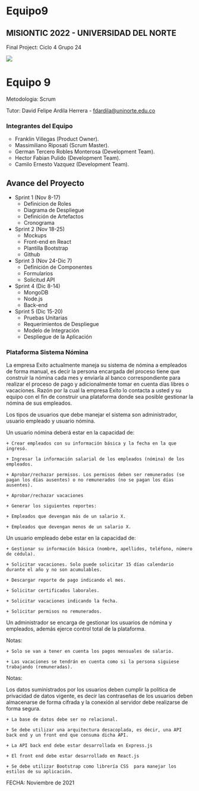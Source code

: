 # Equipo9
## MISIONTIC 2022 - UNIVERSIDAD DEL NORTE
Final Project: Ciclo 4 Grupo 24

<img src="static/images/ball_nine_xs.jpg"><h1>Equipo 9</h1>

Metodologia: Scrum

Tutor: David Felipe Ardila Herrera - fdardila@uninorte.edu.co 

### Integrantes del Equipo ###
<ul>
    <li type="circle">Franklin Villegas (Product Owner).</li>
    <li type="circle">Massimiliano Riposati (Scrum Master).</li>
    <li type="circle">German Tercero Robles Monterosa (Development Team).</li>
    <li type="circle">Hector Fabian Pulido (Development Team).</li>
    <li type="circle">Camilo Ernesto Vazquez (Development Team).</li>
  </ul>
  
## Avance del Proyecto

* Sprint 1 (Nov 8-17)
   + Definicion de Roles
   + Diagrama de Despliegue 
   + Definición de Artefactos
   + Cronograma
* Sprint 2 (Nov 18-25)
   + Mockups
   + Front-end en React
   + Plantilla Bootstrap
   + Github 
* Sprint 3 (Nov 24-Dic 7)
   + Definición de Componentes
   + Formularios
   + Solicitud API
* Sprint 4 (Dic 8-14)
   + MongoDB
   + Node.js
   + Back-end
* Sprint 5 (Dic 15-20)
   + Pruebas Unitarias
   + Requerimientos de Despliegue
   + Modelo de Integración
   + Despliegue de la Aplicación
    
<H3>Plataforma Sistema Nómina</H3>
<p>
La empresa Exito actualmente maneja su sistema de nómina a empleados de forma manual, es decir la persona encargada del proceso tiene que construir la nómina cada mes y enviarla al banco correspondiente para realizar el proceso de pago y adicionalmente tomar en cuenta días libres o vacaciones. Razón por la cual la empresa Exito lo contacta a usted y su equipo con el fin de construir una plataforma donde sea posible gestionar la nómina de sus empleados. 

Los tipos de usuarios que debe manejar el sistema son administrador, usuario empleado y usuario nómina. 

Un usuario nómina deberá estar en la capacidad de: 

    + Crear empleados con su información básica y la fecha en la que ingresó. 

    + Ingresar la información salarial de los empleados (nómina) de los empleados. 

    + Aprobar/rechazar permisos. Los permisos deben ser remunerados (se pagan los días ausentes) o no remunerados (no se pagan los días ausentes). 

    + Aprobar/rechazar vacaciones 

    + Generar los siguientes reportes: 

    + Empleados que devengan más de un salario X. 

    + Empleados que devengan menos de un salario X. 

Un usuario empleado debe estar en la capacidad de: 

    + Gestionar su información básica (nombre, apellidos, teléfono, número de cédula). 

    + Solicitar vacaciones. Solo puede solicitar 15 días calendario durante el año y no son acumulables. 

    + Descargar reporte de pago indicando el mes. 

    + Solicitar certificados laborales. 

    + Solicitar vacaciones indicando la fecha. 

    + Solicitar permisos no remunerados. 

 

Un administrador se encarga de gestionar los usuarios de nómina y empleados, además ejerce control total de la plataforma. 

Notas: 

    + Solo se van a tener en cuenta los pagos mensuales de salario. 

    + Las vacaciones se tendrán en cuenta como si la persona siguiese trabajando (remuneradas). 

Notas: 

Los datos suministrados por los usuarios deben cumplir la política de privacidad de datos vigente, es decir las contraseñas de los usuarios deben almacenarse de forma cifrada y la conexión al servidor debe realizarse de forma segura. 

    + La base de datos debe ser no relacional. 

    + Se debe utilizar una arquitectura desacoplada, es decir, una API back end y un front end que consuma dicha API. 

    + La API back end debe estar desarrollada en Express.js 

    + El front end debe estar desarrollado en React.js 

    + Se debe utilizar Bootstrap como librería CSS  para manejar los estilos de su aplicación. 
</p>
FECHA: Noviembre de 2021
